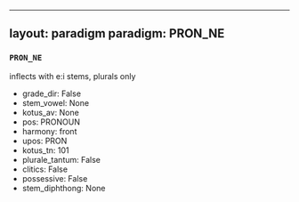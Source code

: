 
---
layout: paradigm
paradigm: PRON_NE
---
### ` PRON_NE `

inflects with e:i stems, plurals only
* grade_dir: False
* stem_vowel: None
* kotus_av: None
* pos: PRONOUN
* harmony: front
* upos: PRON
* kotus_tn: 101
* plurale_tantum: False
* clitics: False
* possessive: False
* stem_diphthong: None
